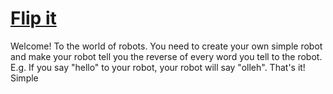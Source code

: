 # [Flip it](https://www.codewars.com/kata/flip-it "https://www.codewars.com/kata/56576f15a00ccb1c8f000088")

Welcome! To the world of robots. 
You need to create your own simple robot and make your robot tell you the reverse of every word you tell to the robot. E.g. If you say "hello" to your robot, your robot will say "olleh". That's it! Simple